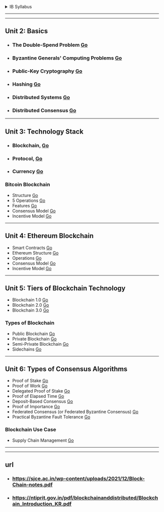 <details>
  <summary>IB Syllabus</summary>

---
---
![image](https://github.com/user-attachments/assets/6b8072f2-ae54-4236-8996-4bcf7cf2585a)
 
</details>

---
---

## Unit 2: Basics  
- ### The Double-Spend Problem [Go](https://www.tpointtech.com/blockchain-double-spending)
 

- ### Byzantine Generals' Computing Problems [Go](https://www.geeksforgeeks.org/byzantine-generals-problem-in-blockchain/)  

- ### Public-Key Cryptography [Go](https://www.geeksforgeeks.org/blockchain-public-key-cryptography/)
  
- ### Hashing [Go](https://www.tpointtech.com/blockchain-hash-function)
  
- ### Distributed Systems [Go](https://www.geeksforgeeks.org/blockchain-technology-and-distributed-systems/)  

- ### Distributed Consensus [Go](https://www.geeksforgeeks.org/distributed-consensus-in-distributed-systems/)  

---

## Unit 3: Technology Stack  
   - ### Blockchain, [Go]()  
   - ### Protocol, [Go]()  
   - ### Currency [Go]()  

### Bitcoin Blockchain  
- Structure [Go]()  
- 5 Operations [Go]()  
- Features [Go]()  
- Consensus Model [Go](https://www.geeksforgeeks.org/consensus-algorithms-in-blockchain/)  
- Incentive Model [Go]()  

---

## Unit 4: Ethereum Blockchain  
- Smart Contracts [Go]()  
- Ethereum Structure [Go]()  
- Operations [Go]()  
- Consensus Model [Go]()  
- Incentive Model [Go]()  

---

## Unit 5: Tiers of Blockchain Technology  
- Blockchain 1.0 [Go]()  
- Blockchain 2.0 [Go]()  
- Blockchain 3.0 [Go]()  

### Types of Blockchain  
- Public Blockchain [Go]()  
- Private Blockchain [Go]()  
- Semi-Private Blockchain [Go]()  
- Sidechains [Go]()  

---

## Unit 6: Types of Consensus Algorithms  
- Proof of Stake [Go]()  
- Proof of Work [Go]()  
- Delegated Proof of Stake [Go]()  
- Proof of Elapsed Time [Go]()  
- Deposit-Based Consensus [Go]()  
- Proof of Importance [Go]()  
- Federated Consensus (or Federated Byzantine Consensus) [Go]()  
- Practical Byzantine Fault Tolerance [Go]()  

### Blockchain Use Case  
- Supply Chain Management [Go]()  







---
---


## url 
- ### https://sjce.ac.in/wp-content/uploads/2021/12/Block-Chain-notes.pdf
- ### https://ntiprit.gov.in/pdf/blockchainanddistributed/Blockchain_Introduction_KR.pdf


 

 

